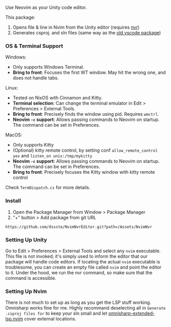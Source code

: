 Use Neovim as your Unity code editor.

This package:
1. Opens file & line in Nvim from the Unity editor (requires [nvr](https://github.com/mhinz/neovim-remote))
2. Generates csproj. and sln files (same way as the [old vscode package](https://github.com/Unity-Technologies/com.unity.ide.vscode))

### OS & Terminal Support
Windows:
- Only supports Windows Terminal.
- **Bring to front**: Focuses the first WT window. May hit the wrong one, and does not handle tabs.

Linux:
- Tested on NixOS with Cinnamon and Kitty.
- **Terminal selection**: Can change the terminal emulator in Edit > Preferences > External Tools.
- **Bring to front**: Precisely finds the window using pid. Requires ```wmctrl```.
- **Neovim ```-c``` support**: Allows passing commands to Neovim on startup. The command can be set in Preferences.

MacOS:
- Only supports Kitty
- (Optional) kitty remote control, by setting conf ```allow_remote_control yes``` and ```listen_on unix:/tmp/mykitty```
- **Neovim ```-c``` support**: Allows passing commands to Neovim on startup. The command can be set in Preferences.
- **Bring to front**: Precisely focuses the Kitty window with kitty remote control

Check ```TermDispatch.cs``` for more details.

### Install
1. Open the Package Manager from Window > Package Manager
2. "+" button > Add package from git URL
```
https://github.com/dssste/NvimNvrEditor.git?path=/Assets/NvimNvr
```

### Setting Up Unity
Go to Edit > Preferences > External Tools and select any ```nvim``` executable. This file is not invoked; it's simply used to inform the editor that our package will handle code editors. If locating the actual ```nvim``` executable is troublesome, you can create an empty file called ```nvim``` and point the editor to it. Under the hood, we run the nvr command, so make sure that the command is accessible.

### Setting Up Nvim
There is not much to set up as long as you get the LSP stuff working. Omnisharp works fine for me. Highly recommand deselecting all in ```Generate .csproj files for``` to keep your sln small and let [omnisharp-extended-lsp.nvim](https://github.com/Hoffs/omnisharp-extended-lsp.nvim) cover external locations.
